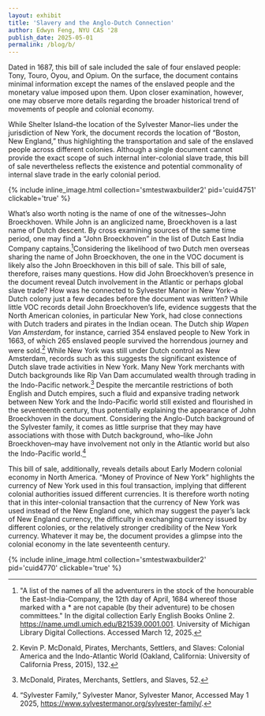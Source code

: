 ```yaml
---
layout: exhibit
title: 'Slavery and the Anglo-Dutch Connection'
author: Edwyn Feng, NYU CAS '28
publish_date: 2025-05-01
permalink: /blog/b/
---
```


Dated in 1687, this bill of sale included the sale of four enslaved people: Tony, Touro, Oyou, and Opium. On the surface, the document contains minimal information except the names of the enslaved people and the monetary value imposed upon them. Upon closer examination, however, one may observe more details regarding the broader historical trend of movements of people and colonial economy.  

While Shelter Island–the location of the Sylvester Manor–lies under the jurisdiction of New York, the document records the location of “Boston, New England,” thus highlighting the transportation and sale of the enslaved people across different colonies. Although a single document cannot provide the exact scope of such internal inter-colonial slave trade, this bill of sale nevertheless reflects the existence and potential commonality of internal slave trade in the early colonial period.

{% include inline_image.html collection='smtestwaxbuilder2' pid='cuid4751' clickable='true' %}

What’s also worth noting is the name of one of the witnesses–John Broeckhoven. While John is an anglicized name, Broeckhoven is a last name of Dutch descent. By cross examining sources of the same time period, one may find a “John Broeckhoven” in the list of Dutch East India Company captains.[^1]Considering the likelihood of two Dutch men overseas sharing the name of John Broeckhoven, the one in the VOC document is likely also the John Broeckhoven in this bill of sale. This bill of sale, therefore, raises many questions. How did John Broeckhoven’s presence in the document reveal Dutch involvement in the Atlantic or perhaps global slave trade? How was he connected to Sylvester Manor in New York–a Dutch colony just a few decades before the document was written? While little VOC records detail John Broeckhoven’s life, evidence suggests that the North American colonies, in particular New York, had close connections with Dutch traders and pirates in the Indian ocean. The Dutch ship *Wapen Van Amsterdam*, for instance, carried 354 enslaved people to New York in 1663, of which 265 enslaved people survived the horrendous journey and were sold.[^2] While New York was still under Dutch control as New Amsterdam, records such as this suggests the significant existence of Dutch slave trade activities in New York. Many New York merchants with Dutch backgrounds like Rip Van Dam accumulated wealth through trading in the Indo-Pacific network.[^3] Despite the mercantile restrictions of both English and Dutch empires, such a fluid and expansive trading network between New York and the Indo-Pacific world still existed and flourished in the seventeenth century, thus potentially explaining the appearance of John Broeckhoven in the document. Considering the Anglo-Dutch background of the Sylvester family, it comes as little surprise that they may have associations with those with Dutch background, who–like John Broeckhoven–may have involvement not only in the Atlantic world but also the Indo-Pacific world.[^4]

This bill of sale, additionally, reveals details about Early Modern colonial economy in North America. “Money of Province of New York” highlights the currency of New York used in this foul transaction, implying that different colonial authorities issued different currencies. It is therefore worth noting that in this inter-colonial transaction that the currency of New York was used instead of the New England one, which may suggest the payer’s lack of New England currency, the difficulty in exchanging currency issued by different colonies, or the relatively stronger credibility of the New York currency. Whatever it may be, the document provides a glimpse into the colonial economy in the late seventeenth century. 

{% include inline_image.html collection='smtestwaxbuilder2' pid='cuid4770' clickable='true' %}

[^1]: "A list of the names of all the adventurers in the stock of the honourable the East-India-Company, the 12th day of April, 1684 whereof those marked with a * are not capable (by their adventure) to be chosen committees." In the digital collection Early English Books Online 2. https://name.umdl.umich.edu/B21539.0001.001. University of Michigan Library Digital Collections. Accessed March 12, 2025.
[^2]: Kevin P. McDonald, Pirates, Merchants, Settlers, and Slaves: Colonial America and the Indo-Atlantic World (Oakland, California: University of California Press, 2015), 132.
[^3]: McDonald, Pirates, Merchants, Settlers, and Slaves, 52. 
[^4]: “Sylvester Family,” Sylvester Manor, Sylvester Manor, Accessed May 1 2025, https://www.sylvestermanor.org/sylvester-family/.